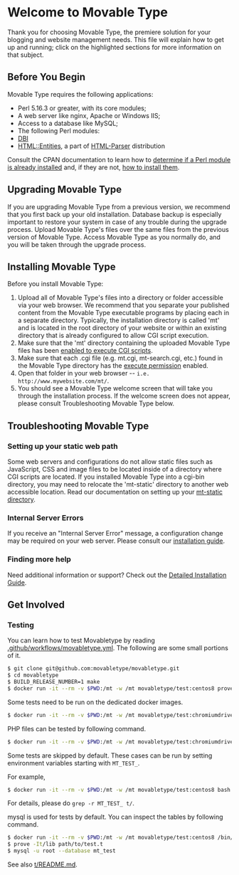 Welcome to Movable Type
=============

Thank you for choosing Movable Type, the premiere solution for your blogging and website management needs.
This file will explain how to get up and running; click on the highlighted sections for more information on that subject.

Before You Begin
--------

Movable Type requires the following applications:

* Perl 5.16.3 or greater, with its core modules;
* A web server like nginx, Apache or Windows IIS;
* Access to a database like MySQL;
* The following Perl modules:
 * [DBI](https://metacpan.org/pod/DBI)
 * [HTML::Entities](https://metacpan.org/pod/HTML::Entities), a part of [HTML-Parser](https://metacpan.org/dist/HTML-Parser) distribution

Consult the CPAN documentation to learn how to [determine if a Perl module is already installed](https://www.cpan.org/misc/cpan-faq.html#How_installed_modules) and,
if they are not, [how to install them](https://www.cpan.org/misc/cpan-faq.html#How_install_Perl_modules).

Upgrading Movable Type
--------
If you are upgrading Movable Type from a previous version, we recommend that you first back up your old installation.
Database backup is especially important to restore your system in case of any trouble during the upgrade process.
Upload Movable Type's files over the same files from the previous version of Movable Type.
Access Movable Type as you normally do, and you will be taken through the upgrade process.

Installing Movable Type
--------

Before you install Movable Type:

1. Upload all of Movable Type's files into a directory or folder accessible via your web browser. We recommend that you separate your published content from the Movable Type executable programs by placing each in a separate directory. Typically, the installation directory is called 'mt' and is located in the root directory of your website or within an existing directory that is already configured to allow CGI script execution.
2. Make sure that the 'mt' directory containing the uploaded Movable Type files has been <a href="http://httpd.apache.org/docs/2.0/howto/cgi.html#nonscriptalias">enabled to execute CGI scripts</a>.
3. Make sure that each .cgi file (e.g. mt.cgi, mt-search.cgi, etc.) found in the Movable Type directory has the <a href="http://www.elated.com/articles/understanding-permissions/">execute permission</a> enabled.
4. Open that folder in your web browser -- `i.e. http://www.mywebsite.com/mt/`.
5. You should see a Movable Type welcome screen that will take you through the installation process. If the welcome screen does not appear, please consult Troubleshooting Movable Type below.

Troubleshooting Movable Type
--------

### Setting up your static web path

Some web servers and configurations do not allow static files such as JavaScript, CSS and image files to be located inside of a directory where CGI scripts are located. If you installed Movable Type into a cgi-bin directory, you may need to relocate the 'mt-static' directory to another web accessible location. Read our documentation on setting up your [mt-static directory](https://movabletype.org/documentation/installation/file-system.html#static-directory).

### Internal Server Errors

If you receive an "Internal Server Error" message, a configuration change may be required on your web server. Please consult our [installation guide](https://www.movabletype.org/documentation/installation/).

### Finding more help

Need additional information or support? Check out the [Detailed Installation Guide](https://www.movabletype.org/documentation/installation/).

Get Involved
--------

### Testing

You can learn how to test Movabletype by reading 
[.github/workflows/movabletype.yml](https://github.com/movabletype/movabletype/blob/develop/.github/workflows/movabletype.yml).
The following are some small portions of it.

```sh
$ git clone git@github.com:movabletype/movabletype.git
$ cd movabletype
$ BUILD_RELEASE_NUMBER=1 make
$ docker run -it --rm -v $PWD:/mt -w /mt movabletype/test:centos8 prove -It/lib t/app
```

Some tests need to be run on the dedicated docker images.

```sh
$ docker run -it --rm -v $PWD:/mt -w /mt movabletype/test:chromiumdriver prove -It/lib t/selenium
```

PHP files can be tested by following command.

```sh
$ docker run -it --rm -v $PWD:/mt -w /mt movabletype/test:chromiumdriver phpunit
```

Some tests are skipped by default. These cases can be run by setting environment variables starting with `MT_TEST_`.

For example,

```sh
$ docker run -it --rm -v $PWD:/mt -w /mt movabletype/test:centos8 bash -c "MT_TEST_CRAWL=1 prove -It/lib t/selenium/crawl.t"
```

For details, please do `grep -r MT_TEST_ t/`.

mysql is used for tests by default. You can inspect the tables by following command.

```sh
$ docker run -it --rm -v $PWD:/mt -w /mt movabletype/test:centos8 /bin/bash
$ prove -It/lib path/to/test.t
$ mysql -u root --database mt_test
```

See also [t/README.md](https://github.com/movabletype/movabletype/blob/develop/t/README.md).
